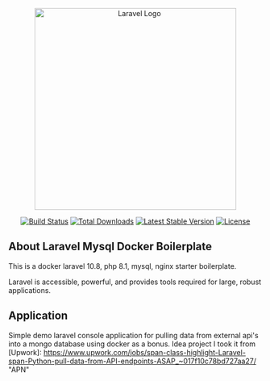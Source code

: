 <p align="center"><a href="https://laravel.com" target="_blank"><img src="https://raw.githubusercontent.com/laravel/art/master/logo-lockup/5%20SVG/2%20CMYK/1%20Full%20Color/laravel-logolockup-cmyk-red.svg" width="400" alt="Laravel Logo"></a></p>

<p align="center">
<a href="https://github.com/laravel/framework/actions"><img src="https://github.com/laravel/framework/workflows/tests/badge.svg" alt="Build Status"></a>
<a href="https://packagist.org/packages/laravel/framework"><img src="https://img.shields.io/packagist/dt/laravel/framework" alt="Total Downloads"></a>
<a href="https://packagist.org/packages/laravel/framework"><img src="https://img.shields.io/packagist/v/laravel/framework" alt="Latest Stable Version"></a>
<a href="https://packagist.org/packages/laravel/framework"><img src="https://img.shields.io/packagist/l/laravel/framework" alt="License"></a>
</p>

## About Laravel Mysql Docker Boilerplate

This is a docker laravel 10.8, php 8.1, mysql, nginx starter boilerplate.

Laravel is accessible, powerful, and provides tools required for large, robust applications.

## Application

Simple demo laravel console application for pulling data from external api's into a mongo database using docker as a bonus.
Idea project I took it from [Upwork]: https://www.upwork.com/jobs/span-class-highlight-Laravel-span-Python-pull-data-from-API-endpoints-ASAP_~017f10c78bd727aa27/ "APN"
